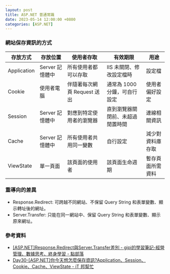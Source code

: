 ```yaml
---
layout: post
title: ASP.NET 普通常識
date: 2023-05-14 12:00:00 +0800
categories: [ASP.NET]
---
```


### 網站保存資訊的方式

|存放方式|存放位置|使用者存取|有效期限|用途|
|---|---|---|---|---|
|Application|Server 記憶體中|所有使用者都可以存取|IIS 未關閉、修改設定檔時|設定檔|
|Cookie|使用者電腦|伴隨著每次網頁 Request 送出|通常為 1000 分鐘，可自行設定|使用者偏好設定|
|Session|Server 記憶體中|對應到特定使用者的瀏覽器|直到瀏覽器關閉前、未超過閒置時間|連線相關資訊|
|Cache|Server 記憶體中|所有使用者共用同一變數|自行設定|減少對資料庫存取|
|ViewState|單一頁面|該頁面的使用者|該頁面生命週期|暫存頁面所需資料|

### 重導向的差異

- Response.Redirect: 可跨越不同網站、不保留 Query String 和表單變數、顯示轉址後的網址。
- Server.Transfer: 只能在同一網站中、保留 Query String 和表單變數、顯示原來網址。

### 參考資料

- [[ASP.NET]Response.Redirect與Server.Transfer差別 - gipi的學習筆記-經營管理、數據思考、終身學習 - 點部落](https://dotblogs.com.tw/jimmyyu/2009/11/10/11503)
- [Day30-[ASP.NET]你今天想怎麼保存資訊?Application、Session、Cookie、Cache、ViewState - iT 邦幫忙](https://ithelp.ithome.com.tw/articles/10222885)